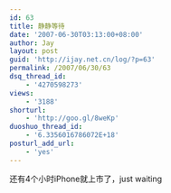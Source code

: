 ```yaml
---
id: 63
title: 静静等待
date: '2007-06-30T03:13:00+08:00'
author: Jay
layout: post
guid: 'http://ijay.net.cn/log/?p=63'
permalink: /2007/06/30/63
dsq_thread_id:
    - '4270598273'
views:
    - '3188'
shorturl:
    - 'http://goo.gl/8weKp'
duoshuo_thread_id:
    - '6.3356016786072E+18'
posturl_add_url:
    - 'yes'
---
```


还有4个小时iPhone就上市了，just waiting
